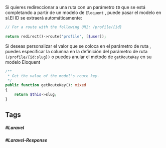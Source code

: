 Si quieres redireccionar a una ruta con un parámetro `ID` que se está completando a partir de un modelo de `Eloquent` , puede pasar el modelo en sí.El ID se extraerá automáticamente:

```php
// For a route with the following URI: /profile/{id}
 
return redirect()->route('profile', [$user]);
```

Si deseas personalizar el valor que se coloca en el parámetro de ruta , puedes especificar la columna en la definición del parámetro de ruta `(/profile/{id:slug})` o puedes anular el método de `getRouteKey` en su modelo Eloquent

```php
/**
 * Get the value of the model's route key.
 */
public function getRouteKey(): mixed
{
    return $this->slug;
}
```

## Tags

##### #Laravel
##### #Laravel-Response